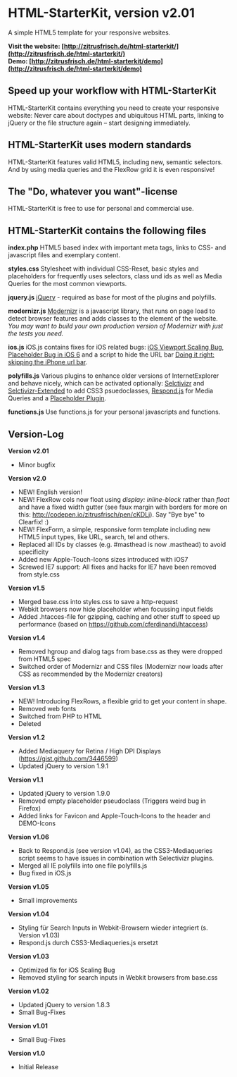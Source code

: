 # HTML-StarterKit, version v2.01
A simple HTML5 template for your responsive websites.

**Visit the website: [http://zitrusfrisch.de/html-starterkit/](http://zitrusfrisch.de/html-starterkit/)**  
**Demo: [http://zitrusfrisch.de/html-starterkit/demo](http://zitrusfrisch.de/html-starterkit/demo)**

## Speed up your workflow with HTML-StarterKit
HTML-StarterKit contains everything you need to create your responsive website: Never care about doctypes and ubiquitous HTML parts, linking to jQuery or the file structure again – start designing immediately.

## HTML-StarterKit uses modern standards
HTML-StarterKit features valid HTML5, including new, semantic selectors. And by using media queries and the FlexRow grid it is even responsive!

## The "Do, whatever you want"-license
HTML-StarterKit is free to use for personal and commercial use.

## HTML-StarterKit contains the following files

**index.php**
HTML5 based index with important meta tags, links to CSS- and javascript files and exemplary content.

**styles.css**
Stylesheet with individual CSS-Reset, basic styles and placeholders for frequently uses selectors, class und ids as well as Media Queries for the most common viewports.

**jquery.js**
[jQuery](http://jquery.com/) - required as base for most of the plugins and polyfills.

**modernizr.js**
[Modernizr](http://modernizr.com/) is a javascript library, that runs on page load to detect browser features and adds classes to  the <html> element of the website.
*You may want to build your own production version of Modernizr with just the tests you need.*

**ios.js**
iOS.js contains fixes for iOS related bugs: [iOS Viewport Scaling Bug](https://gist.github.com/901295), [Placeholder Bug in iOS 6](http://mooki83.tistory.com) and a script to hide the URL bar [Doing it right: skipping the iPhone url bar](http://remysharp.com/2010/08/05/doing-it-right-skipping-the-iphone-url-bar/).

**polyfills.js**
Various plugins to enhance older versions of InternetExplorer and behave nicely, which can be activated optionally: [Selctivizr](http://selectivizr.com) and [Selctivizr-Extended](http://github.com/keithclark/JQuery-Extended-Selectors) to add CSS3 psuedoclasses, [Respond.js](http://j.mp/respondjs) for Media Queries and a [Placeholder Plugin](https://github.com/mathiasbynens/jquery-placeholder).

**functions.js**
Use functions.js for your personal javascripts and functions.


## Version-Log  

**Version v2.01** 
+ Minor bugfix

**Version v2.0** 
+ NEW! English version! 
+ NEW! FlexRow cols now float using _display: inline-block_ rather than _float_ and have a fixed width gutter (see faux margin with borders for more on this: http://codepen.io/zitrusfrisch/pen/cKDLj). Say "Bye bye" to Clearfix! :)
+ NEW! FlexForm, a simple, responsive form template including new HTML5 input types, like URL, search, tel and others.
+ Replaced all IDs by classes (e.g. #masthead is now .masthead) to avoid specificity
+ Added new Apple-Touch-Icons sizes introduced with iOS7
+ Screwed IE7 support: All fixes and hacks for IE7 have been removed from style.css

**Version v1.5**  
+ Merged base.css into styles.css to save a http-request
+ Webkit browsers now hide placeholder when focussing input fields
+ Added .htacces-file for gzipping, caching and other stuff to speed up performance (based on https://github.com/cferdinandi/htaccess)  

**Version v1.4**
+ Removed hgroup and dialog tags from base.css as they were dropped from HTML5 spec  
+ Switched order of Modernizr and CSS files (Modernizr now loads after CSS as recommended by the Modernizr creators)

**Version v1.3**
+ NEW! Introducing FlexRows, a flexible grid to get your content in shape.
+ Removed web fonts
+ Switched from PHP to HTML
+ Deleted <dialog> from base.css (deprecated)

**Version v1.2**
+ Added Mediaquery for Retina / High DPI Displays (https://gist.github.com/3446599)
+ Updated jQuery to version 1.9.1

**Version v1.1**
+ Updated jQuery to version 1.9.0
+ Removed empty placeholder pseudoclass (Triggers weird bug in Firefox)
+ Added links for Favicon and Apple-Touch-Icons to the header and DEMO-Icons

**Version v1.06**
+ Back to Respond.js (see version v1.04), as the CSS3-Mediaqueries script seems to have issues in combination with Selectivizr plugins.
+ Merged all IE polyfills into one file polyfills.js
+ Bug fixed in iOS.js

**Version v1.05**
+ Small improvements

**Version v1.04**
+ Styling für Search Inputs in Webkit-Browsern wieder integriert (s. Version v1.03)
+ Respond.js durch CSS3-Mediaqueries.js ersetzt

**Version v1.03**
+ Optimized fix for iOS Scaling Bug
+ Removed styling for search inputs in Webkit browsers from base.css

**Version v1.02**
+ Updated jQuery to version 1.8.3
+ Small Bug-Fixes

**Version v1.01**
+ Small Bug-Fixes

**Version v1.0**
+ Initial Release

